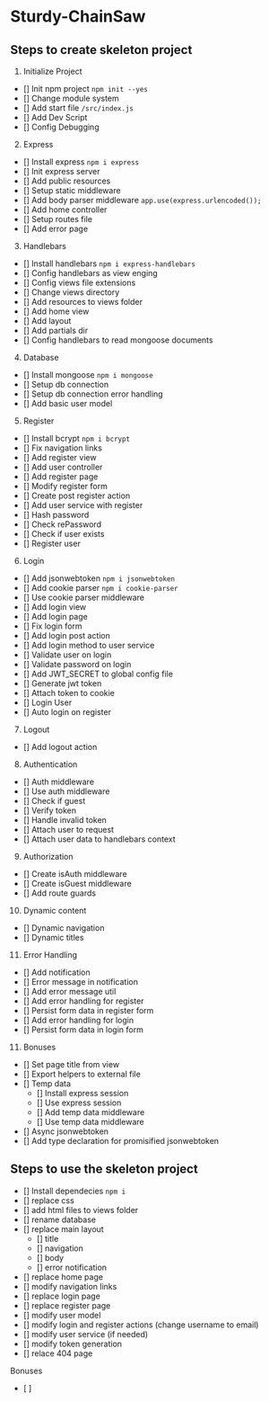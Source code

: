 # Sturdy-ChainSaw #

## Steps to create skeleton project
1. Initialize Project
 - [] Init npm project `npm init --yes`
 - [] Change module system
 - [] Add start file `/src/index.js`
 - [] Add Dev Script
 - [] Config Debugging
2. Express
 - [] Install express `npm i express`
 - [] Init express server
 - [] Add public resources
 - [] Setup static middleware
 - [] Add body parser middleware `app.use(express.urlencoded());`
 - [] Add home controller
 - [] Setup routes file
 - [] Add error page
3. Handlebars
 - [] Install handlebars `npm i express-handlebars`
 - [] Config handlebars as view enging
 - [] Config views file extensions
 - [] Change views directory
 - [] Add resources to views folder
 - [] Add home view
 - [] Add layout
 - [] Add partials dir
 - [] Config handlebars to read mongoose documents
4. Database
 - [] Install mongoose `npm i mongoose`
 - [] Setup db connection
 - [] Setup db connection error handling
 - [] Add basic user model
5. Register
 - [] Install bcrypt `npm i bcrypt`
 - [] Fix navigation links
 - [] Add register view
 - [] Add user controller
 - [] Add register page
 - [] Modify register form
 - [] Create post register action
 - [] Add user service with register
 - [] Hash password
 - [] Check rePassword
 - [] Check if user exists
 - [] Register user
6. Login
 - [] Add jsonwebtoken `npm i jsonwebtoken`
 - [] Add cookie parser `npm i cookie-parser`
 - [] Use cookie parser middleware
 - [] Add login view
 - [] Add login page
 - [] Fix login form 
 - [] Add login post action
 - [] Add login method to user service
 - [] Validate user on login
 - [] Validate password on login
 - [] Add JWT_SECRET to global config file
 - [] Generate jwt token
 - [] Attach token to cookie
 - [] Login User
 - [] Auto login on register
7. Logout
 - [] Add logout action
8. Authentication
 - [] Auth middleware
 - [] Use auth middleware
 - [] Check if guest
 - [] Verify token
 - [] Handle invalid token
 - [] Attach user to request
 - [] Attach user data to handlebars context
9. Authorization
 - [] Create isAuth middleware
 - [] Create isGuest middleware
 - [] Add route guards
10. Dynamic content
 - [] Dynamic navigation
 - [] Dynamic titles
11. Error Handling
 - [] Add notification
 - [] Error message in notification
 - [] Add error message util
 - [] Add error handling for register
 - [] Persist form data in register form
 - [] Add error handling for login
 - [] Persist form data in login form
11. Bonuses
 - [] Set page title from view
 - [] Export helpers to external file
 - [] Temp data
   - [] Install express session
   - [] Use express session
   - [] Add temp data middleware
   - [] Use temp data middleware
 - [] Async jsonwebtoken
 - [] Add type declaration for promisified jsonwebtoken

## Steps to use the skeleton project
 - [] Install dependecies `npm i`
 - [] replace css 
 - [] add html files to views folder
 - [] rename database
 - [] replace main layout
   - [] title
   - [] navigation
   - [] body
   - [] error notification
 - [] replace home page
 - [] modify navigation links
 - [] replace login page
 - [] replace register page
 - [] modify user model
 - [] modify login and register actions (change username to email)
 - [] modify user service (if needed)
 - [] modify token generation
 - [] relace 404 page


Bonuses
 - [ ] 
